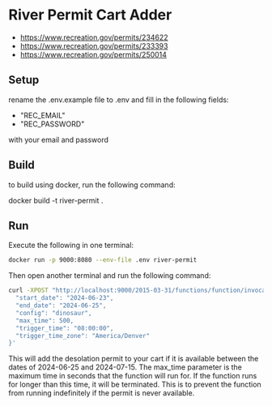 # River Permit Cart Adder


- https://www.recreation.gov/permits/234622
- https://www.recreation.gov/permits/233393
- https://www.recreation.gov/permits/250014

## Setup

rename the .env.example file to .env and fill in the following fields:
- "REC_EMAIL"
- "REC_PASSWORD"

with your email and password

## Build

to build using docker, run the following command:

docker build -t river-permit .

## Run

Execute the following in one terminal:
    
```bash
docker run -p 9000:8080 --env-file .env river-permit
```

Then open another terminal and run the following command:

```bash
curl -XPOST "http://localhost:9000/2015-03-31/functions/function/invocations" -d '{ 
  "start_date": "2024-06-23",
  "end_date": "2024-06-25",
  "config": "dinosaur",
  "max_time": 500,
  "trigger_time": "08:00:00",
  "trigger_time_zone": "America/Denver"
}'
```

This will add the desolation permit to your cart if it is available between the dates of 2024-06-25 and 2024-07-15. The max_time parameter is the maximum time in seconds that the function will run for. If the function runs for longer than this time, it will be terminated. This is to prevent the function from running indefinitely if the permit is never available.
